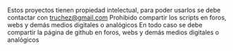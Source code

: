 Estos proyectos tienen propiedad intelectual, para poder usarlos se debe contactar con truchez@gmail.com
Prohibido compartir los scripts en foros, webs y demás medios digitales o analógicos
En todo caso se debe compartir la página de github en foros, webs y demás medios digitales o analógicos
